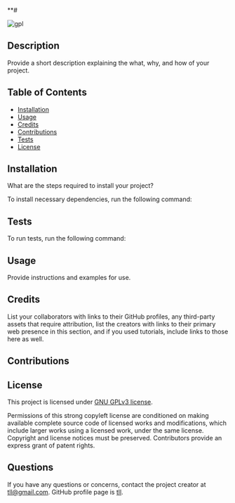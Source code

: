 **# 

  ![gpl](https://img.shields.io/badge/license-GPL%203.0-green)

  ## Description

  Provide a short description explaining the what, why, and how of your project. 

  

  ## Table of Contents 

  - [Installation](#installation)
  - [Usage](#usage)
  - [Credits](#credits)
  - [Contributions](#contributions)
  - [Tests](#tests)
  - [License](#license)
  
  ## Installation
  What are the steps required to install your project? 
  
  To install necessary dependencies, run the following command:

  
  
  ## Tests
  To run tests, run the following command:

  
  
  ## Usage
  Provide instructions and examples for use. 
   
  

  ## Credits
  List your collaborators with links to their GitHub profiles, any third-party assets that require attribution, list the creators with links to their primary web presence in this section, and if you used tutorials, include links to those here as well.

  

  ## Contributions

  

  ## License

  This project is licensed under [GNU GPLv3 license](https://www.gnu.org/licenses/gpl-3.0.en.html).

   Permissions of this strong copyleft license are conditioned on making available complete source code of licensed works and modifications, which include larger works using a licensed work, under the same license. Copyright and license notices must be preserved. Contributors provide an express grant of patent rights. 


  ## Questions

  If you have any questions or concerns, contact the project creator at tll@gmail.com.
  GitHub profile page is [tll](https://github.com/tlillysib).

